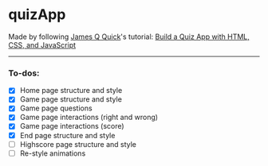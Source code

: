 # quizApp

Made by following [James Q Quick](https://github.com/jamesqquick)'s tutorial: [Build a Quiz App with HTML, CSS, and JavaScript](https://www.youtube.com/playlist?list=PLDlWc9AfQBfZIkdVaOQXi1tizJeNJipEx)

---

### To-dos:

- [x] Home page structure and style
- [x] Game page structure and style
- [x] Game page questions
- [x] Game page interactions (right and wrong)
- [x] Game page interactions (score)
- [x] End page structure and style
- [ ] Highscore page structure and style
- [ ] Re-style animations
